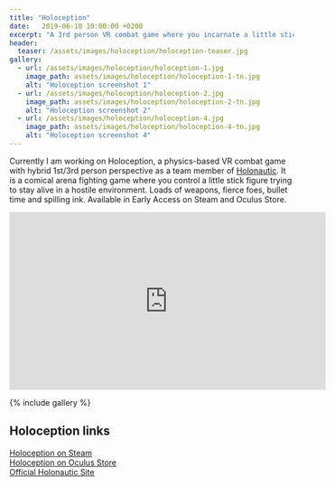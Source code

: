 ```yaml
---
title: "Holoception"
date:   2019-06-10 10:00:00 +0200
excerpt: "A 3rd person VR combat game where you incarnate a little stick figure."
header:
  teaser: /assets/images/holoception/holoception-teaser.jpg
gallery:
  - url: /assets/images/holoception/holoception-1.jpg
    image_path: assets/images/holoception/holoception-1-tn.jpg
    alt: "Holoception screenshot 1"
  - url: /assets/images/holoception/holoception-2.jpg
    image_path: assets/images/holoception/holoception-2-tn.jpg
    alt: "Holoception screenshot 2"
  - url: /assets/images/holoception/holoception-4.jpg
    image_path: assets/images/holoception/holoception-4-tn.jpg
    alt: "Holoception screenshot 4"
---
```


Currently I am working on Holoception, a physics-based VR combat game with hybrid 1st/3rd person perspective as a team member of [Holonautic](https://www.holonautic.com). It is a comical arena fighting game where you control a little stick figure trying to stay alive in a hostile environment. Loads of weapons, fierce foes, bullet time and spilling ink. Available in Early Access on Steam and Oculus Store.

<iframe width="560" height="315" src="https://www.youtube-nocookie.com/embed/PnJ1FLi5myE?rel=0" frameborder="0" allow="autoplay; encrypted-media" allowfullscreen></iframe>

{% include gallery %}

## Holoception links
[Holoception on Steam](https://store.steampowered.com/app/1064160/Holoception/)   
[Holoception on Oculus Store](https://www.oculus.com/experiences/rift/2001576096577657/)   
[Official Holonautic Site](https://www.holonautic.com/holoception)